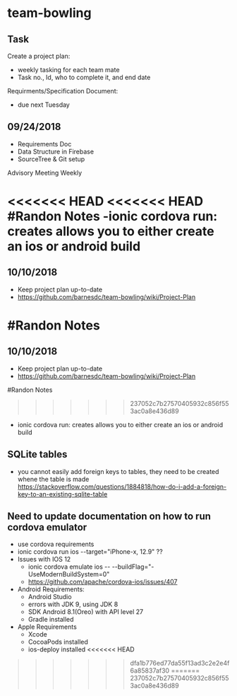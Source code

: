 # team-bowling

## Task

Create a project plan:

- weekly tasking for each team mate
- Task no., Id, who to complete it, and end date

Requirments/Specification Document:

- due next Tuesday

## 09/24/2018

- Requirements Doc
- Data Structure in Firebase
- SourceTree & Git setup

Advisory Meeting Weekly

<<<<<<< HEAD
<<<<<<< HEAD
#Randon Notes
-ionic cordova run: creates allows you to either create an ios or android build
=======
## 10/10/2018

- Keep project plan up-to-date
- https://github.com/barnesdc/team-bowling/wiki/Project-Plan

#Randon Notes
=======
## 10/10/2018

- Keep project plan up-to-date
- https://github.com/barnesdc/team-bowling/wiki/Project-Plan

#Randon Notes
>>>>>>> 237052c7b27570405932c856f553ac0a8e436d89

- ionic cordova run: creates allows you to either create an ios or android build

## SQLite tables

- you cannot easily add foreign keys to tables, they need to be created whene the table is made
  https://stackoverflow.com/questions/1884818/how-do-i-add-a-foreign-key-to-an-existing-sqlite-table

## Need to update documentation on how to run cordova emulator

- use cordova requirements
- ionic cordova run ios --target="iPhone-x, 12.9" ??
- Issues with IOS 12
  - ionic cordova emulate ios -- --buildFlag="-UseModernBuildSystem=0"
  - https://github.com/apache/cordova-ios/issues/407
- Android Requirements:
  - Android Studio
  - errors with JDK 9, using JDK 8
  - SDK Android 8.1(Oreo) with API level 27
  - Gradle installed
- Apple Requirements
  - Xcode
  - CocoaPods installed
  - ios-deploy installed
<<<<<<< HEAD
>>>>>>> dfa1b776ed77da55f13ad3c2e2e4f6a85837af30
=======
>>>>>>> 237052c7b27570405932c856f553ac0a8e436d89
